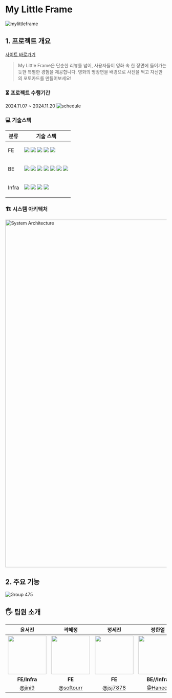 # My Little Frame
![mylittleframe](https://github.com/user-attachments/assets/d31657d4-456d-42da-a864-61ad4b253959)

## 1. 프로젝트 개요
[사이트 바로가기](mylittlefra.me)

> My Little Frame은 단순한 리뷰를 넘어, 사용자들이 영화 속 한 장면에 들어가는 듯한 특별한 경험을 제공합니다.
>영화의 명장면을 배경으로 사진을 찍고 자신만의 포토카드를 만들어보세요!


### ⏳ 프로젝트 수행기간
2024.11.07 ~ 2024.11.20
![schedule](https://github.com/user-attachments/assets/32f62621-a1dd-4bd3-9a90-1fd4c81d716a)

### 💻 기술스택
<table>
    <thead>
        <tr>
            <th>분류</th>
            <th>기술 스택</th>
        </tr>
    </thead>
    <tbody>
        <tr>
            <td>
                <p>FE</p>
            </td>
            <td>
                <img src="https://img.shields.io/badge/React-61DAFB?logo=react&logoColor=ffffff">
                <img src="https://img.shields.io/badge/Zustand-000000?logo=zustand&logoColor=ffffff">
                <img src="https://img.shields.io/badge/TanStack Query-FF4154?logo=react-query&logoColor=ffffff">
                <img src="https://img.shields.io/badge/Vite-646CFF?logo=vite&logoColor=ffffff">
                <img src="https://img.shields.io/badge/Nginx-009639?logo=nginx&logoColor=ffffff">
            </td>
        </tr>
        <tr>
            <td>
                <p>BE</p>
            </td>
            <td>
                <img src="https://img.shields.io/badge/Spring Boot-6DB33F?logo=springboot&logoColor=ffffff">
                <img src="https://img.shields.io/badge/JPA-007396?logo=java&logoColor=ffffff">
                <img src="https://img.shields.io/badge/Spring Security-6DB33F?logo=springsecurity&logoColor=ffffff">
                <img src="https://img.shields.io/badge/H2 Database-004088?logo=h2&logoColor=ffffff">
                <img src="https://img.shields.io/badge/MySQL-A8B9CC?logo=mysql&logoColor=ffffff">
                <img src="https://img.shields.io/badge/AWS S3-569A31?logo=amazons3&logoColor=ffffff">
                <img src="https://img.shields.io/badge/Docker-2496ED?&logo=docker&logoColor=white">
            </td>
        </tr>
        <tr>
            <td>
                <p>Infra</p>
            </td>
            <td>
                <img src="https://img.shields.io/badge/Nginx-009639?logo=nginx&logoColor=ffffff">
                <img src="https://img.shields.io/badge/AWS EC2-FF9900?logo=amazonec2&logoColor=ffffff">
                <img src="https://img.shields.io/badge/AWS S3-569A31?logo=amazons3&logoColor=ffffff">
                <img src="https://img.shields.io/badge/GitHub Actions-2088FF?logo=github-actions&logoColor=ffffff">
            </td>
        </tr>
    </tbody>
</table>

### 🏗️ 시스템 아키텍처
<img width="1083" alt="System Architecture" src="https://github.com/user-attachments/assets/8c07b10c-eb3a-4648-b0b8-396b36530930">

## 2. 주요 기능
![Group 475](https://github.com/user-attachments/assets/28620f82-60b4-47e5-9087-9b249bbc1835)


## 🖐️ 팀원 소개

|                                                  윤서진                                                   |                                                  곽혜정                                                   |                                                  정세진                                                   |                                                  정한얼                                                   |                                                  여진홍                                                   |
| :-------------------------------------------------------------------------------------------------------: | :-------------------------------------------------------------------------------------------------------: | :-------------------------------------------------------------------------------------------------------: | :-------------------------------------------------------------------------------------------------------: | :-------------------------------------------------------------------------------------------------------: |
| <img src="https://github.com/user-attachments/assets/3b706366-6ad6-4843-a43f-836e69b0bf24" width="120" /> | <img src="https://github.com/user-attachments/assets/767e78d4-30b6-490a-82fc-e55a9ffdc7f2" width="120" /> | <img src="https://github.com/user-attachments/assets/165a185a-1ea3-4bd2-a328-e189eb98bd67" width="120" /> | <img src="https://github.com/user-attachments/assets/f380b426-ea64-444b-9902-85c99955f47b" width="120" /> | <img src="https://github.com/user-attachments/assets/9828fe7b-1615-4d96-9257-e45ca81157b1" width="120" /> |
|                                               **FE/Infra**                                                |                                                  **FE**                                                   |                                                  **FE**                                                   |                                               **BE//Infra**                                               |                                                  **BE**                                                   |
|                                    [@jini9](https://github.com/jini9)                                     |                                 [@softourr](https://github.com/softourr)                                  |                                  [@jsj7878](https://github.com/jsj7878)                                   |                                   [@Haneol](https://github.com/Haneol)                                    |                                  [@zlnongi](https://github.com/zlnongi)                                   |

